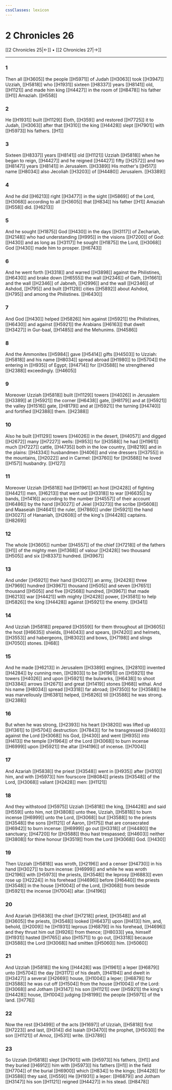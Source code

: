 ```yaml
---
cssClasses: lexicon
---
```

# 2 Chronicles 26

[[2 Chronicles 25|←]] • [[2 Chronicles 27|→]]

---

### 1
Then all [[H3605]] the people [[H5971]] of Judah [[H3063]] took [[H3947]] Uzziah, [[H5818]] who [[H1931]] sixteen [[H8337]] years [[H8141]] old, [[H1121]] and made him king [[H4427]] in the room of [[H8478]] his father [[H1]] Amaziah. [[H558]]

### 2
He [[H1931]] built [[H1129]] Eloth, [[H359]] and restored [[H7725]] it to Judah, [[H3063]] after that [[H310]] the king [[H4428]] slept [[H7901]] with [[H5973]] his fathers. [[H1]]

### 3
Sixteen [[H8337]] years [[H8141]] old [[H1121]] Uzziah [[H5818]] when he began to reign, [[H4427]] and he reigned [[H4427]] fifty [[H2572]] and two [[H8147]] years [[H8141]] in Jerusalem. [[H3389]] His mother's [[H517]] name [[H8034]] also Jecoliah [[H3203]] of [[H4480]] Jerusalem. [[H3389]]

### 4
And he did [[H6213]] right [[H3477]] in the sight [[H5869]] of the Lord, [[H3068]] according to all [[H3605]] that [[H834]] his father [[H1]] Amaziah [[H558]] did. [[H6213]]

### 5
And he sought [[H1875]] God [[H430]] in the days [[H3117]] of Zechariah, [[H2148]] who had understanding [[H995]] in the visions [[H7200]] of God: [[H430]] and as long as [[H3117]] he sought [[H1875]] the Lord, [[H3068]] God [[H430]] made him to prosper. [[H6743]]

### 6
And he went forth [[H3318]] and warred [[H3898]] against the Philistines, [[H6430]] and brake down [[H6555]] the wall [[H2346]] of Gath, [[H1661]] and the wall [[H2346]] of Jabneh, [[H2996]] and the wall [[H2346]] of Ashdod, [[H795]] and built [[H1129]] cities [[H5892]] about Ashdod, [[H795]] and among the Philistines. [[H6430]]

### 7
And God [[H430]] helped [[H5826]] him against [[H5921]] the Philistines, [[H6430]] and against [[H5921]] the Arabians [[H6163]] that dwelt [[H3427]] in Gur-baal, [[H1485]] and the Mehunims. [[H4586]]

### 8
And the Ammonites [[H5984]] gave [[H5414]] gifts [[H4503]] to Uzziah: [[H5818]] and his name [[H8034]] spread abroad [[H1980]] to [[H5704]] the entering in [[H935]] of Egypt; [[H4714]] for [[H3588]] he strengthened [[H2388]] exceedingly. [[H4605]]

### 9
Moreover Uzziah [[H5818]] built [[H1129]] towers [[H4026]] in Jerusalem [[H3389]] at [[H5921]] the corner [[H6438]] gate, [[H8179]] and at [[H5921]] the valley [[H1516]] gate, [[H8179]] and at [[H5921]] the turning [[H4740]] and fortified [[H2388]] them. [[H2388]]

### 10
Also he built [[H1129]] towers [[H4026]] in the desert, [[H4057]] and digged [[H2672]] many [[H7227]] wells: [[H953]] for [[H3588]] he had [[H1961]] much [[H7227]] cattle, [[H4735]] both in the low country, [[H8219]] and in the plains: [[H4334]] husbandmen [[H406]] and vine dressers [[H3755]] in the mountains, [[H2022]] and in Carmel: [[H3760]] for [[H3588]] he loved [[H157]] husbandry. [[H127]]

### 11
Moreover Uzziah [[H5818]] had [[H1961]] an host [[H2428]] of fighting [[H4421]] men, [[H6213]] that went out [[H3318]] to war [[H6635]] by bands, [[H1416]] according to the number [[H4557]] of their account [[H6486]] by the hand [[H3027]] of Jeiel [[H3273]] the scribe [[H5608]] and Maaseiah [[H4641]] the ruler, [[H7860]] under [[H5921]] the hand [[H3027]] of Hananiah, [[H2608]] of the king's [[H4428]] captains. [[H8269]]

### 12
The whole [[H3605]] number [[H4557]] of the chief [[H7218]] of the fathers [[H1]] of the mighty men [[H1368]] of valour [[H2428]] two thousand [[H505]] and six [[H8337]] hundred. [[H3967]]

### 13
And under [[H5921]] their hand [[H3027]] an army, [[H2428]] three [[H7969]] hundred [[H3967]] thousand [[H505]] and seven [[H7651]] thousand [[H505]] and five [[H2568]] hundred, [[H3967]] that made [[H6213]] war [[H4421]] with mighty [[H2428]] power, [[H3581]] to help [[H5826]] the king [[H4428]] against [[H5921]] the enemy. [[H341]]

### 14
And Uzziah [[H5818]] prepared [[H3559]] for them throughout all [[H3605]] the host [[H6635]] shields, [[H4043]] and spears, [[H7420]] and helmets, [[H3553]] and habergeons, [[H8302]] and bows, [[H7198]] and slings [[H7050]] stones. [[H68]]

### 15
And he made [[H6213]] in Jerusalem [[H3389]] engines, [[H2810]] invented [[H4284]] by cunning men, [[H2803]] to be [[H1961]] on [[H5921]] the towers [[H4026]] and upon [[H5921]] the bulwarks, [[H6438]] to shoot [[H3384]] arrows [[H2671]] and great [[H1419]] stones [[H68]] withal. And his name [[H8034]] spread [[H3318]] far abroad; [[H7350]] for [[H3588]] he was marvellously [[H6381]] helped, [[H5826]] till [[H3588]] he was strong. [[H2388]]

### 16
But when he was strong, [[H2393]] his heart [[H3820]] was lifted up [[H1361]] to [[H5704]] destruction: [[H7843]] for he transgressed [[H4603]] against the Lord [[H3068]] his God, [[H430]] and went [[H935]] into [[H413]] the temple [[H1964]] of the Lord [[H3068]] to burn incense [[H6999]] upon [[H5921]] the altar [[H4196]] of incense. [[H7004]]

### 17
And Azariah [[H5838]] the priest [[H3548]] went in [[H935]] after [[H310]] him, and with [[H5973]] him fourscore [[H8084]] priests [[H3548]] of the Lord, [[H3068]] valiant [[H2428]] men: [[H1121]]

### 18
And they withstood [[H5975]] Uzziah [[H5818]] the king, [[H4428]] and said [[H559]] unto him, not [[H3808]] unto thee, Uzziah, [[H5818]] to burn incense [[H6999]] unto the Lord, [[H3068]] but [[H3588]] to the priests [[H3548]] the sons [[H1121]] of Aaron, [[H175]] that are consecrated [[H6942]] to burn incense: [[H6999]] go out [[H3318]] of [[H4480]] the sanctuary; [[H4720]] for [[H3588]] thou hast trespassed; [[H4603]] neither [[H3808]] for thine honour [[H3519]] from the Lord [[H3068]] God. [[H430]]

### 19
Then Uzziah [[H5818]] was wroth, [[H2196]] and a censer [[H4730]] in his hand [[H3027]] to burn incense: [[H6999]] and while he was wroth [[H2196]] with [[H5973]] the priests, [[H3548]] the leprosy [[H6883]] even rose up [[H2224]] in his forehead [[H4696]] before [[H6440]] the priests [[H3548]] in the house [[H1004]] of the Lord, [[H3068]] from beside [[H5921]] the incense [[H7004]] altar. [[H4196]]

### 20
And Azariah [[H5838]] the chief [[H7218]] priest, [[H3548]] and all [[H3605]] the priests, [[H3548]] looked [[H6437]] upon [[H413]] him, and, behold, [[H2009]] he [[H1931]] leprous [[H6879]] in his forehead, [[H4696]] and they thrust him out [[H926]] from thence; [[H8033]] yea, himself [[H1931]] hasted [[H1765]] also [[H1571]] to go out, [[H3318]] because [[H3588]] the Lord [[H3068]] had smitten [[H5060]] him. [[H5060]]

### 21
And Uzziah [[H5818]] the king [[H4428]] was [[H1961]] a leper [[H6879]] unto [[H5704]] the day [[H3117]] of his death, [[H4194]] and dwelt in [[H3427]] a several [[H2669]] house, [[H1004]] a leper; [[H6879]] for [[H3588]] he was cut off [[H1504]] from the house [[H1004]] of the Lord: [[H3068]] and Jotham [[H3147]] his son [[H1121]] over [[H5921]] the king's [[H4428]] house, [[H1004]] judging [[H8199]] the people [[H5971]] of the land. [[H776]]

### 22
Now the rest [[H3499]] of the acts [[H1697]] of Uzziah, [[H5818]] first [[H7223]] and last, [[H314]] did Isaiah [[H3470]] the prophet, [[H5030]] the son [[H1121]] of Amoz, [[H531]] write. [[H3789]]

### 23
So Uzziah [[H5818]] slept [[H7901]] with [[H5973]] his fathers, [[H1]] and they buried [[H6912]] him with [[H5973]] his fathers [[H1]] in the field [[H7704]] of the burial [[H6900]] which [[H834]] to the kings; [[H4428]] for [[H3588]] they said, [[H559]] He [[H1931]] a leper: [[H6879]] and Jotham [[H3147]] his son [[H1121]] reigned [[H4427]] in his stead. [[H8478]]
